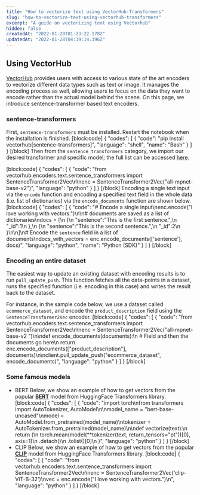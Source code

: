 ```yaml
---
title: "How to vectorize text using VectorHub-Transformers"
slug: "how-to-vectorize-text-using-vectorhub-transformers"
excerpt: "A guide on vectorizing text using Vectorhub"
hidden: false
createdAt: "2022-01-20T01:23:22.178Z"
updatedAt: "2022-01-28T04:39:14.396Z"
---
```

## Using VectorHub

[VectorHub](https://github.com/RelevanceAI/vectorhub) provides users with access to various state of the art encoders to vectorize different data types such as text or image. It manages the encoding process as well, allowing users to focus on the data they want to encode rather than the actual model behind the scene.
On this page, we introduce sentence-transformer based text encoders.

### sentence-transformers
First, `sentence-transformers` must be installed. Restart the notebook when the installation is finished.
[block:code]
{
  "codes": [
    {
      "code": "pip install vectorhub[sentence-transformers]",
      "language": "shell",
      "name": "Bash"
    }
  ]
}
[/block]
Then from the `sentence_transformers` category, we import our desired transformer and specific model; the full list can be accessed [here](https://huggingface.co/sentence-transformers).

[block:code]
{
  "codes": [
    {
      "code": "from vectorhub.encoders.text.sentence_transformers import SentenceTransformer2Vec\n\nenc = SentenceTransformer2Vec(\"all-mpnet-base-v2\")",
      "language": "python"
    }
  ]
}
[/block]
Encoding a single text input via the `encode` function and encoding a specified text field in the whole data (i.e. list of dictionaries) via the `encode_documents` function are shown below.
[block:code]
{
  "codes": [
    {
      "code": "# Encode a single input\nenc.encode(\"I love working with vectors.\")\n\n# documents are saved as a list of dictionaries\ndocs = [\n  {\n    \"sentence\":\"This is the first sentence.\",\n    \"_id\":1\n  },\n  {\n    \"sentence\":\"This is the second sentence.\",\n    \"_id\":2\n  }\n\n]\n# Encode the `sentence` field in a list of documents\ndocs_with_vectors = enc.encode_documents(['sentence'], docs)",
      "language": "python",
      "name": "Python (SDK)"
    }
  ]
}
[/block]
### Encoding an entire dataset

The easiest way to update an existing dataset with encoding results is to run `pull_update_push`. This function fetches all the data-points in a dataset, runs the specified function (i.e. encoding in this case) and writes the result back to the dataset.

For instance, in the sample code below, we use a dataset called `ecommerce_dataset`, and encode the `product_description` field using the `SentenceTransformer2Vec` encoder.
[block:code]
{
  "codes": [
    {
      "code": "from vectorhub.encoders.text.sentence_transformers import SentenceTransformer2Vec\n\nenc = SentenceTransformer2Vec(\"all-mpnet-base-v2 \")\n\ndef encode_documents(documents):\n    # Field and then the documents go here\n    return enc.encode_documents([\"product_description\"], documents)\n\nclient.pull_update_push(\"ecommerce_dataset\", encode_documents)",
      "language": "python"
    }
  ]
}
[/block]
### Some famous models
* BERT
Below, we show an example of how to get vectors from the popular [**BERT**](https://huggingface.co/transformers/v3.0.2/model_doc/bert.html) model from HuggingFace Transformers library.
[block:code]
{
  "codes": [
    {
      "code": "import torch\nfrom transformers import AutoTokenizer, AutoModel\n\nmodel_name = \"bert-base-uncased\"\nmodel = AutoModel.from_pretrained(model_name)\ntokenizer = AutoTokenizer.from_pretrained(model_name)\n\ndef vectorize(text):\n    return (\n        torch.mean(model(**tokenizer(text, return_tensors=\"pt\"))[0], axis=1)\n        .detach()\n        .tolist()[0]\n    )",
      "language": "python"
    }
  ]
}
[/block]
* CLIP
Below, we show an example of how to get vectors from the popular [**CLIP**](https://huggingface.co/sentence-transformers/clip-ViT-B-32) model from HuggingFace Transformers library.
[block:code]
{
  "codes": [
    {
      "code": "from vectorhub.encoders.text.sentence_transformers import SentenceTransformer2Vec\n\nenc = SentenceTransformer2Vec('clip-ViT-B-32')\nvec = enc.encode(\"I love working with vectors.\")\n",
      "language": "python"
    }
  ]
}
[/block]
